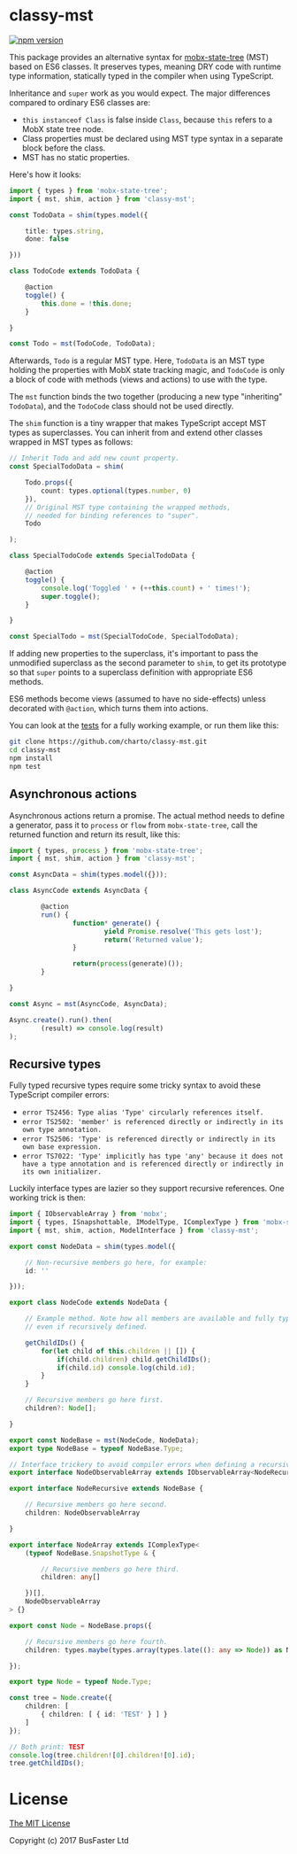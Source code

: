 classy-mst
==========

[![npm version](https://img.shields.io/npm/v/classy-mst.svg)](https://www.npmjs.com/package/classy-mst)

This package provides an alternative syntax for [mobx-state-tree](https://github.com/mobxjs/mobx-state-tree)
(MST) based on ES6 classes. It preserves types, meaning DRY code with runtime
type information, statically typed in the compiler when using TypeScript.

Inheritance and `super` work as you would expect. The major differences
compared to ordinary ES6 classes are:

- `this instanceof Class` is false inside `Class`, because `this` refers to a MobX state tree node.
- Class properties must be declared using MST type syntax in a separate block before the class.
- MST has no static properties.

Here's how it looks:

```TypeScript
import { types } from 'mobx-state-tree';
import { mst, shim, action } from 'classy-mst';

const TodoData = shim(types.model({

	title: types.string,
	done: false

}))

class TodoCode extends TodoData {

	@action
	toggle() {
		this.done = !this.done;
	}

}

const Todo = mst(TodoCode, TodoData);
```

Afterwards, `Todo` is a regular MST type. Here, `TodoData` is an MST type
holding the properties with MobX state tracking magic, and `TodoCode` is only
a block of code with methods (views and actions) to use with the type.

The `mst` function binds the two together (producing a new type "inheriting"
`TodoData`), and the `TodoCode` class should not be used directly.

The `shim` function is a tiny wrapper that makes TypeScript accept MST types
as superclasses. You can inherit from and extend other classes wrapped in MST
types as follows:

```TypeScript
// Inherit Todo and add new count property.
const SpecialTodoData = shim(

	Todo.props({
		count: types.optional(types.number, 0)
	}),
	// Original MST type containing the wrapped methods,
	// needed for binding references to "super".
	Todo

);

class SpecialTodoCode extends SpecialTodoData {

	@action
	toggle() {
		console.log('Toggled ' + (++this.count) + ' times!');
		super.toggle();
	}

}

const SpecialTodo = mst(SpecialTodoCode, SpecialTodoData);
```

If adding new properties to the superclass, it's important to pass the
unmodified superclass as the second parameter to `shim`, to get its prototype
so that `super` points to a superclass definition with appropriate ES6 methods.

ES6 methods become views (assumed to have no side-effects) unless decorated
with `@action`, which turns them into actions.

You can look at the [tests](https://github.com/charto/classy-mst/blob/master/test/test.ts)
for a fully working example, or run them like this:

```bash
git clone https://github.com/charto/classy-mst.git
cd classy-mst
npm install
npm test
```

Asynchronous actions
--------------------

Asynchronous actions return a promise. The actual method needs to define a
generator, pass it to `process` or `flow` from `mobx-state-tree`, call the
returned function and return its result, like this:

```TypeScript
import { types, process } from 'mobx-state-tree';
import { mst, shim, action } from 'classy-mst';

const AsyncData = shim(types.model({}));

class AsyncCode extends AsyncData {

        @action
        run() {
                function* generate() {
                        yield Promise.resolve('This gets lost');
                        return('Returned value');
                }

                return(process(generate)());
        }

}

const Async = mst(AsyncCode, AsyncData);

Async.create().run().then(
        (result) => console.log(result)
);
```

Recursive types
---------------

Fully typed recursive types require some tricky syntax to avoid these TypeScript compiler errors:

- `error TS2456: Type alias 'Type' circularly references itself.`
- `error TS2502: 'member' is referenced directly or indirectly in its own type annotation.`
- `error TS2506: 'Type' is referenced directly or indirectly in its own base expression.`
- `error TS7022: 'Type' implicitly has type 'any' because it does not have a type annotation and is referenced directly or indirectly in its own initializer.`

Luckily interface types are lazier so they support recursive references. One working trick is then:

```TypeScript
import { IObservableArray } from 'mobx';
import { types, ISnapshottable, IModelType, IComplexType } from 'mobx-state-tree';
import { mst, shim, action, ModelInterface } from 'classy-mst';

export const NodeData = shim(types.model({

	// Non-recursive members go here, for example:
	id: ''

}));

export class NodeCode extends NodeData {

	// Example method. Note how all members are available and fully typed,
	// even if recursively defined.

	getChildIDs() {
		for(let child of this.children || []) {
			if(child.children) child.getChildIDs();
			if(child.id) console.log(child.id);
		}
	}

	// Recursive members go here first.
	children?: Node[];

}

export const NodeBase = mst(NodeCode, NodeData);
export type NodeBase = typeof NodeBase.Type;

// Interface trickery to avoid compiler errors when defining a recursive type.
export interface NodeObservableArray extends IObservableArray<NodeRecursive> {}

export interface NodeRecursive extends NodeBase {

	// Recursive members go here second.
	children: NodeObservableArray

}

export interface NodeArray extends IComplexType<
	(typeof NodeBase.SnapshotType & {

		// Recursive members go here third.
		children: any[]

	})[],
	NodeObservableArray
> {}

export const Node = NodeBase.props({

	// Recursive members go here fourth.
	children: types.maybe(types.array(types.late((): any => Node)) as NodeArray),

});

export type Node = typeof Node.Type;

const tree = Node.create({
	children: [
		{ children: [ { id: 'TEST' } ] }
	]
});

// Both print: TEST
console.log(tree.children![0].children![0].id);
tree.getChildIDs();
```

License
=======

[The MIT License](https://raw.githubusercontent.com/charto/classy-mst/master/LICENSE)

Copyright (c) 2017 BusFaster Ltd
